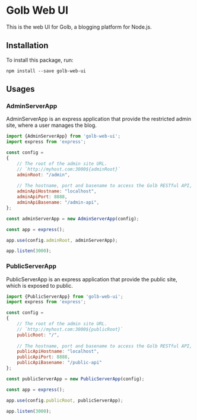 # Golb Web UI

This is the web UI for Golb, a blogging platform for Node.js.

## Installation

To install this package, run:

```
npm install --save golb-web-ui
```

## Usages

### AdminServerApp

AdminServerApp is an express application that provide the restricted admin site, where a user manages the blog.

```js
import {AdminServerApp} from 'golb-web-ui';
import express from 'express';

const config = 
{
    // The root of the admin site URL.
    // `http://myhost.com:3000${adminRoot}`
    adminRoot: "/admin",
    
    // The hostname, port and basename to access the Golb RESTful API, which you need to install and set up separatly.
    adminApiHostname: "localhost",
    adminApiPort: 8888,
    adminApiBasename: "/admin-api",
};

const adminServerApp = new AdminServerApp(config);

const app = express();

app.use(config.adminRoot, adminServerApp);

app.listen(3000);

```

### PublicServerApp

PublicServerApp is an express application that provide the public site, which is exposed to public.

```js
import {PublicServerApp} from 'golb-web-ui';
import express from 'express';

const config = 
{
    // The root of the admin site URL.
    // `http://myhost.com:3000${publicRoot}`
    publicRoot: "/",
    
    // The hostname, port and basename to access the Golb RESTful API, which you need to install and set up separatly.
    publicApiHostname: "localhost",
    publicApiPort: 8888,
    publicApiBasename: "/public-api"
};

const publicServerApp = new PublicServerApp(config);

const app = express();

app.use(config.publicRoot, publicServerApp);

app.listen(3000);

```


